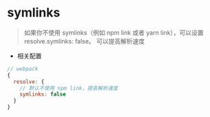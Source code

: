 # symlinks

> 如果你不使用 symlinks（例如 npm link 或者 yarn link），可以设置 resolve.symlinks: false。 可以提高解析速度

- 相关配置

```js
// webpack
{
  resolve: {
    // 默认不使用 npm link，提高解析速度
    symlinks: false
  }
}
```
